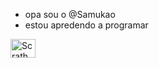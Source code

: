 - opa sou o @Samukao
- estou apredendo a programar 

<div>
<img align="center" alt="Scrath" height="30" width="40" src="https://img.shields.io/badge/Scratch-4D97FF?style=for-the-badge&logo=Scratch&logoColor=white">
  </div><br>
